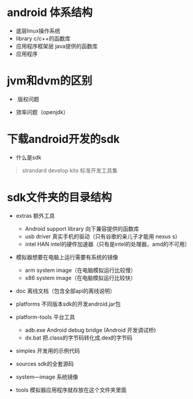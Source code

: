 # android 体系结构
* 底层linux操作系统
* library c/c++的函数库
* 应用程序框架层 java提供的函数库
* 应用程序

# jvm和dvm的区别
*  版权问题 

* 效率问题（openjdk）


# 下载android开发的sdk
* 什么是sdk
 > strandard develop kits 标准开发工具集

# sdk文件夹的目录结构
* extras 额外工具
  * Android support library 向下兼容提供的函数库
  * usb driver 真实手机的驱动（只有谷歌的亲儿子才能用 nexus s）
  * intel HAN intel的硬件加速器（只有是intel的处理器，amd的不可用）
  
 * 模拟器想要在电脑上运行需要有系统的镜像
   * arm system image（在电脑模拟运行比较慢）
   * x86 system image（在电脑模拟运行比较快）

* doc 离线文档（包含全部api的离线说明）

* platforms 不同版本sdk的开发android.jar包

* platform-tools 平台工具
  * adb.exe Android debug bridge (Android 开发调试桥)
  * dx.bat 把.class的字节码转化成.dex的字节码
  
* simples 开发用的示例代码

* sources sdk的全套源码

* system—image 系统镜像

* tools 模拟器应用程序就存放在这个文件夹里面
